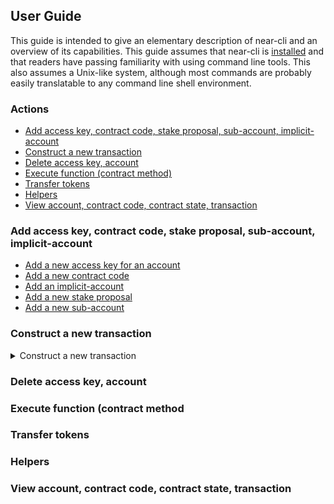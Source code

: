 ## User Guide

This guide is intended to give an elementary description of near-cli and an
overview of its capabilities. This guide assumes that near-cli is
[installed](README.md#installation)
and that readers have passing familiarity with using command line tools. This
also assumes a Unix-like system, although most commands are probably easily
translatable to any command line shell environment.

### Actions

* [Add access key, contract code, stake proposal, sub-account, implicit-account](#add)
* [Construct a new transaction](#construct-transaction)
* [Delete access key, account](#delete)
* [Execute function (contract method)](#execute)
* [Transfer tokens](#transfer)
* [Helpers](#helpers)
* [View account, contract code, contract state, transaction](#view)


### Add access key, contract code, stake proposal, sub-account, implicit-account

* [Add a new access key for an account](#add-access-key)
* [Add a new contract code](#add-contract-code)
* [Add an implicit-account](#add-implicit-account)
* [Add a new stake proposal](#add-stake-proposal)
* [Add a new sub-account](#add-sub-account)


### Construct a new transaction

<details><summary>Construct a new transaction</summary>
<p>
</p><pre><code>https://asciinema.org/a/9kuNItY3K5ee116ReSvrOnb4R
</code></pre>
<p></p>
</details>


### Delete access key, account



### Execute function (contract method



### Transfer tokens



### Helpers



### View account, contract code, contract state, transaction


